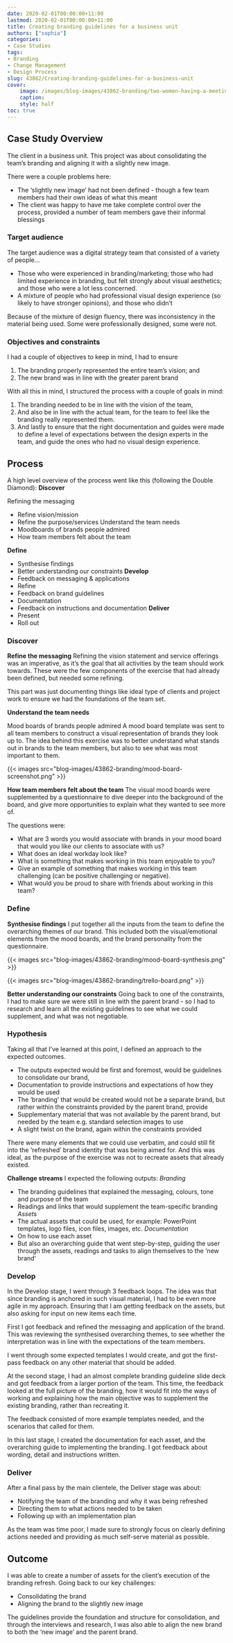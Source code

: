 ```yaml
---
date: 2020-02-01T00:00:00+11:00
lastmod: 2020-02-01T00:00:00+11:00
title: Creating branding guidelines for a business unit
authors: ["sophia"]
categories:
- Case Studies
tags:
- Branding
- Change Management
- Design Process
slug: 43862/Creating-branding-guidelines-for-a-business-unit
cover:
    image: /images/blog-images/43862-branding/two-women-having-a-meeting-Christina-Morillo.jpg
    caption: 
    style: half
toc: true
---
```


## Case Study Overview
The client in a business unit. This project was about consolidating the team’s branding and aligning it with a slightly new image.

There were a couple problems here:
- The ‘slightly new image’ had not been defined - though a few team members had their own ideas of what this meant
- The client was happy to have me take complete control over the process, provided a number of team members gave their informal blessings

### Target audience
The target audience was a digital strategy team that consisted of a variety of people...
- Those who were experienced in branding/marketing; those who had limited experience in branding, but felt strongly about visual aesthetics; and those who were a lot less concerned.
- A mixture of people who had professional visual design experience (so likely to have stronger opinions), and those who didn’t

Because of the mixture of design fluency, there was inconsistency in the material being used. Some were professionally designed, some were not. 

### Objectives and constraints
I had a couple of objectives to keep in mind, I had to ensure
1. The branding properly represented the entire team’s vision; and
2. The new brand was in line with the greater parent brand


With all this in mind, I structured the process with a couple of goals in mind:
1. The branding needed to be in line with the vision of the team,
2. And also be in line with the actual team, for the team to feel like the branding really represented them.
3. And lastly to ensure that the right documentation and guides were made to define a level of expectations between the design experts in the team, and guide the ones who had no visual design experience.

## Process
A high level overview of the process went like this (following the Double Diamond):
**Discover**

Refining the messaging
- Refine vision/mission
- Refine the purpose/services
Understand the team needs
- Moodboards of brands people admired
- How team members felt about the team

**Define**
- Synthesise findings
- Better understanding our constraints
**Develop**
- Feedback on messaging & applications
- Refine 
- Feedback on brand guidelines
- Documentation
- Feedback on instructions and documentation
**Deliver**
- Present
- Roll out

### Discover
**Refine the messaging**
Refining the vision statement and service offerings was an imperative, as it’s the goal that all activities by the team should work towards. These were the few components of the exercise that had already been defined, but needed some refining. 

This part was just documenting things like ideal type of clients and project work to ensure we had the foundations of the team set.


**Understand the team needs**

Mood boards of brands people admired
A mood board template was sent to all team members to construct a visual representation of brands they look up to. The idea behind this exercise was to better understand what stands out in brands to the team members, but also to see what was most important to them. 

{{< images src="blog-images/43862-branding/mood-board-screenshot.png" >}}

**How team members felt about the team**
The visual mood boards were supplemented by a questionnaire to dive deeper into the background of the board, and give more opportunities to explain what they wanted to see more of. 

The questions were:
- What are 3 words you would associate with brands in your mood board that would you like our clients to associate with us?​
- What does an ideal workday look like?​
- What is something that makes working in this team enjoyable to you?​
- Give an example of something that makes working in this team challenging (can be positive challenging or negative).​
- What would you be proud to share with friends about working in this team?​

### Define
**Synthesise findings**
I put together all the inputs from the team to define the overarching themes of our brand. This included both the visual/emotional elements from the mood boards, and the brand personality from the questionnaire.

{{< images src="blog-images/43862-branding/mood-board-synthesis.png" >}}

{{< images src="blog-images/43862-branding/trello-board.png" >}}


**Better understanding our constraints**
Going back to one of the constraints, I had to make sure we were still in line with the parent brand - so I had to research and learn all the existing guidelines to see what we could supplement, and what was not negotiable.


### Hypothesis
Taking all that I’ve learned at this point, I defined an approach to the expected outcomes.
- The outputs expected would be first and foremost, would be guidelines to consolidate our brand,
- Documentation to provide instructions and expectations of how they would be used
- The ‘branding’ that would be created would not be a separate brand, but rather within the constraints provided by the parent brand, provide
- Supplementary material that was not available by the parent brand, but needed by the team e.g. standard selection images to use
- A slight twist on the brand, again within the constraints provided

There were many elements that we could use verbatim, and could still fit into the ‘refreshed’ brand identity that was being aimed for. And this was ideal, as the purpose of the exercise was not to recreate assets that already existed.

**Challenge streams**
I expected the following outputs:
*Branding*
- The branding guidelines that explained the messaging, colours, tone and purpose of the team
- Readings and links that would supplement the team-specific branding
*Assets*
- The actual assets that could be used, for example: PowerPoint templates, logo files, icon files, images, etc.
*Documentation*
- On how to use each asset
- But also an overarching guide that went step-by-step, guiding the user through the assets, readings and tasks to align themselves to the ‘new brand’

### Develop
In the Develop stage, I went through 3 feedback loops. The idea was that since branding is anchored in such visual material, I had to be even more agile in my approach. Ensuring that I am getting feedback on the assets, but also asking for input on new items each time.

First I got feedback and refined the messaging and application of the brand. This was reviewing the synthesised overarching themes, to see whether the interpretation was in line with the expectations of the team members. 

I went through some expected templates I would create, and got the first-pass feedback on any other material that should be added.

At the second stage, I had an almost complete branding guideline slide deck and got feedback from a larger portion of the team. This time, the feedback looked at the full picture of the branding, how it would fit into the ways of working and explaining how the main objective was to supplement the existing branding, rather than recreating it.

The feedback consisted of more example templates needed, and the scenarios that called for them. 

In this last stage, I created the documentation for each asset, and the overarching guide to implementing the branding. I got feedback about wording, detail and instructions written.


### Deliver
After a final pass by the main clientele, the Deliver stage was about:
- Notifying the team of the branding and why it was being refreshed
- Directing them to what actions needed to be taken
- Following up with an implementation plan

As the team was time poor, I made sure to strongly focus on clearly defining actions needed and providing as much self-serve material as possible.

## Outcome

I was able to create a number of assets for the client’s execution of the branding refresh. 
Going back to our key challenges:
- Consolidating the brand
- Aligning the brand to the slightly new image

The guidelines provide the foundation and structure for consolidation, and through the interviews and research, I was also able to align the new brand to both the ‘new image’ and the parent brand.



